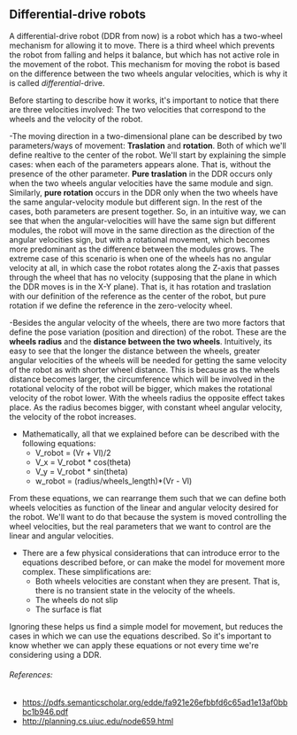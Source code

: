 ## Differential-drive robots

A differential-drive robot (DDR from now) is a robot which has a two-wheel mechanism for allowing it to move. There is a third wheel which prevents the robot from falling and helps it balance, but which has not active role in the movement of the robot.
This mechanism for moving the robot is based on the difference between the two wheels angular velocities, which is why it is called _differential_-drive.

Before starting to describe how it works, it's important to notice that there are three velocities involved: The two velocities that correspond to the wheels and the velocity of the robot.

-The moving direction in a two-dimensional plane can be described by two parameters/ways of movement: **Traslation** and **rotation**. Both of which we'll define realtive to the center of the robot.
We'll start by explaining the simple cases: when each of the parameters appears alone. That is, without the presence of the other parameter.
**Pure traslation** in the DDR occurs only when the two wheels angular velocities have the same module and sign. Similarly, **pure rotation** occurs in the DDR only when the two wheels have the same angular-velocity module but different sign.
In the rest of the cases, both parameters are present together. So, in an intuitive way, we can see that when the angular-velocities will have the same sign but different modules, the robot will move in the same direction as the direction of the angular velocities sign, but with a rotational movement, which becomes more predominant as the difference between the modules grows. The extreme case of this scenario is when one of the wheels has no angular velocity at all, in which case the robot rotates along the Z-axis that passes through the wheel that has no velocity (supposing that the plane in which the DDR moves is in the X-Y plane). That is, it has rotation and traslation with our definition of the reference as the center of the robot, but pure rotation if we define the reference in the zero-velocity wheel.


-Besides the angular velocity of the wheels, there are two more factors that define the pose variation (position and direction) of the robot. These are the **wheels radius** and the **distance between the two wheels**. 
Intuitively, its easy to see that the longer the distance between the wheels, greater angular velocities of the wheels will be needed for getting the same velocity of the robot as with shorter wheel distance. This is because as the wheels distance becomes larger, the circumference which will be involved in the rotational velocity of the robot will be bigger, which makes the rotational velocity of the robot lower.
With the wheels radius the opposite effect takes place. As the radius becomes bigger, with constant wheel angular velocity, the velocity of the robot increases. 


- Mathematically, all that we explained before can be described with the following equations:
    - V_robot = (Vr + Vl)/2
    - V_x = V_robot * cos(theta)
    - V_y = V_robot * sin(theta)
    - w_robot = (radius/wheels_length)*(Vr - Vl)

From these equations, we can rearrange them such that we can define both wheels velocities as function of the linear and angular velocity desired for the robot. We'll want to do that because the system is moved controlling the wheel velocities, but the real parameters that we want to control are the linear and angular velocities.

- There are a few physical considerations that can introduce error to the equations described before, or can make the model for movement more complex. These simplifications are:
    - Both wheels velocities are constant when they are present. That is, there is no transient state in the velocity of the wheels. 
    - The wheels do not slip
    - The surface is flat

Ignoring these helps us find a simple model for movement, but reduces the cases in which we can use the equations described. So it's important to know whether we can apply these equations or not every time we're considering using a DDR.




###### References:
- https://pdfs.semanticscholar.org/edde/fa921e26efbbfd6c65ad1e13af0bbbc1b946.pdf
- http://planning.cs.uiuc.edu/node659.html
